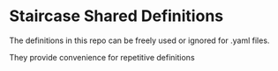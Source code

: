 # Staircase Shared Definitions

The definitions in this repo can be freely used or ignored for .yaml files.

They provide convenience for repetitive definitions
